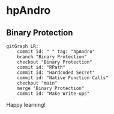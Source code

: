 # hpAndro

## Binary Protection

```mermaid
gitGraph LR:
    commit id: " " tag: "hpAndro"
    branch "Binary Protection"
    checkout "Binary Protection"
    commit id: "RPath"
    commit id: "Hardcoded Secret"
    commit id: "Native Function Calls"
    checkout "main"
    merge "Binary Protection"
    commit id: "Make Write-ups"
```

Happy learning!